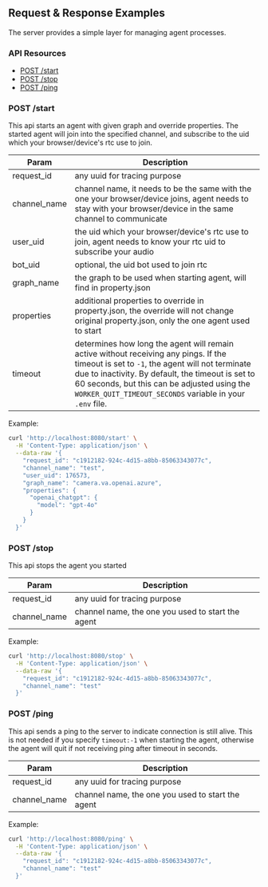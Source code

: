 ## Request & Response Examples
The server provides a simple layer for managing agent processes.

### API Resources

  - [POST /start](#get-magazines)
  - [POST /stop](#get-magazinesid)
  - [POST /ping](#post-magazinesidarticles)


### POST /start
This api starts an agent with given graph and override properties. The started agent will join into the specified channel, and subscribe to the uid which your browser/device's rtc use to join.

| Param    | Description |
| -------- | ------- |
| request_id  | any uuid for tracing purpose    |
| channel_name | channel name, it needs to be the same with the one your browser/device joins, agent needs to stay with your browser/device in the same channel to communicate  |
| user_uid    | the uid which your browser/device's rtc use to join, agent needs to know your rtc uid to subscribe your audio    |
| bot_uid    | optional, the uid bot used to join rtc    |
| graph_name    | the graph to be used when starting agent, will find in property.json    |
| properties    | additional properties to override in property.json, the override will not change original property.json, only the one agent used to start    |
| timeout | determines how long the agent will remain active without receiving any pings. If the timeout is set to `-1`, the agent will not terminate due to inactivity. By default, the timeout is set to 60 seconds, but this can be adjusted using the `WORKER_QUIT_TIMEOUT_SECONDS` variable in your `.env` file. |

Example:
```bash
curl 'http://localhost:8080/start' \
  -H 'Content-Type: application/json' \
  --data-raw '{
    "request_id": "c1912182-924c-4d15-a8bb-85063343077c",
    "channel_name": "test",
    "user_uid": 176573,
    "graph_name": "camera.va.openai.azure",
    "properties": {
      "openai_chatgpt": {
        "model": "gpt-4o"
      }
    }
  }'
```

### POST /stop
This api stops the agent you started

| Param    | Description |
| -------- | ------- |
| request_id  | any uuid for tracing purpose    |
| channel_name | channel name, the one you used to start the agent  |
Example:
```bash
curl 'http://localhost:8080/stop' \
  -H 'Content-Type: application/json' \
  --data-raw '{
    "request_id": "c1912182-924c-4d15-a8bb-85063343077c",
    "channel_name": "test"
  }'
```


### POST /ping
This api sends a ping to the server to indicate connection is still alive. This is not needed if you specify `timeout:-1` when starting the agent, otherwise the agent will quit if not receiving ping after timeout in seconds.

| Param    | Description |
| -------- | ------- |
| request_id  | any uuid for tracing purpose    |
| channel_name | channel name, the one you used to start the agent  |
Example:
```bash
curl 'http://localhost:8080/ping' \
  -H 'Content-Type: application/json' \
  --data-raw '{
    "request_id": "c1912182-924c-4d15-a8bb-85063343077c",
    "channel_name": "test"
  }'
```
